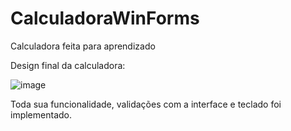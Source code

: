 # CalculadoraWinForms
Calculadora feita para aprendizado

Design final da calculadora:

![image](https://user-images.githubusercontent.com/89316731/171771754-7fa98acf-cacc-4ab1-9595-40c0f2f954ae.png)

Toda sua funcionalidade, validações com a interface e teclado foi implementado.

